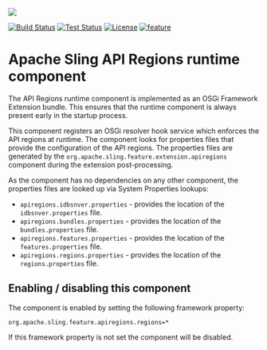 [<img src="https://sling.apache.org/res/logos/sling.png"/>](https://sling.apache.org)

 [![Build Status](https://builds.apache.org/buildStatus/icon?job=Sling/sling-org-apache-sling-feature-apiregions/master)](https://builds.apache.org/job/Sling/job/sling-org-apache-sling-feature-apiregions/job/master) [![Test Status](https://img.shields.io/jenkins/t/https/builds.apache.org/job/Sling/job/sling-org-apache-sling-feature-apiregions/job/master.svg)](https://builds.apache.org/job/Sling/job/sling-org-apache-sling-feature-apiregions/job/master/test_results_analyzer/) [![License](https://img.shields.io/badge/License-Apache%202.0-blue.svg)](https://www.apache.org/licenses/LICENSE-2.0) [![feature](https://sling.apache.org/badges/group-feature.svg)](https://github.com/apache/sling-aggregator/blob/master/docs/groups/feature.md)

# Apache Sling API Regions runtime component

The API Regions runtime component is implemented as an OSGi Framework Extension bundle.
This ensures that the runtime component is always present early in the startup process.

This component registers an OSGi resolver hook service which enforces the API regions at runtime. The component looks for properties files that provide the configuration of the API regions. The properties files are generated by the `org.apache.sling.feature.extension.apiregions` component during the extension post-processing.

As the component has no dependencies on any other component, the properties files are looked up via System Properties lookups:

* `apiregions.idbsnver.properties` - provides the location of the `idbsnver.properties` file.
* `apiregions.bundles.properties` - provides the location of the `bundles.properties` file.
* `apiregions.features.properties` - provides the location of the `features.properties` file.
* `apiregions.regions.properties` - provides the location of the `regions.properties` file.

## Enabling / disabling this component
The component is enabled by setting the following framework property:

    org.apache.sling.feature.apiregions.regions=*

If this framework property is not set the component will be disabled.
